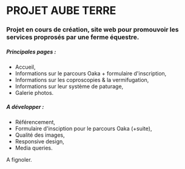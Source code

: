 # PROJET AUBE TERRE

### Projet en cours de création, site web pour promouvoir les services proprosés par une ferme équestre.

##### Principales pages :
* Accueil,
* Informations sur le parcours Oaka + formulaire d'inscription,
* Informations sur les coproscopies & la vermifugation,
* Informations sur leur système de paturage,
* Galerie photos.

##### A développer :
* Référencement,
* Formulaire d'insciption pour le parcours Oaka (+suite),
* Qualité des images,
* Responsive design,
* Media queries.

A fignoler.
